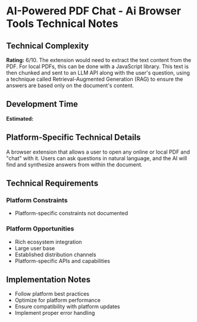 # AI-Powered PDF Chat - Ai Browser Tools Technical Notes

## Technical Complexity
**Rating:** 6/10. The extension would need to extract the text content from the PDF. For local PDFs, this can be done with a JavaScript library. This text is then chunked and sent to an LLM API along with the user's question, using a technique called Retrieval-Augmented Generation (RAG) to ensure the answers are based only on the document's content.

## Development Time
**Estimated:** 

## Platform-Specific Technical Details
A browser extension that allows a user to open any online or local PDF and "chat" with it. Users can ask questions in natural language, and the AI will find and synthesize answers from within the document.

## Technical Requirements

### Platform Constraints
- Platform-specific constraints not documented

### Platform Opportunities
- Rich ecosystem integration
- Large user base
- Established distribution channels
- Platform-specific APIs and capabilities

## Implementation Notes
- Follow platform best practices
- Optimize for platform performance
- Ensure compatibility with platform updates
- Implement proper error handling

